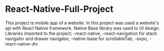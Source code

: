 # React-Native-Full-Project
This project is mobile app of a website. In this project was used a website's api with React Native framework. Native Base library was used to UI design. Libraries imported to the project; -react-native, -react-navigation for stack navigator and drawer navigator, -native-base for scrollableTab, -expo, -react-native-div
